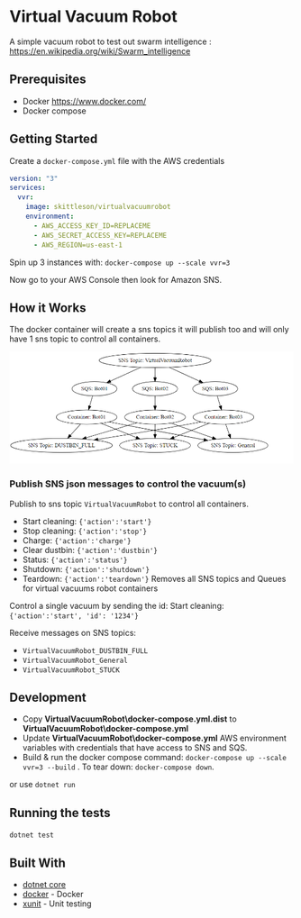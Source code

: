 # Virtual Vacuum Robot

A simple vacuum robot to test out swarm intelligence : https://en.wikipedia.org/wiki/Swarm_intelligence

## Prerequisites

- Docker https://www.docker.com/
- Docker compose

## Getting Started

Create a `docker-compose.yml` file with the AWS credentials

```yml
version: "3"
services:
  vvr:
    image: skittleson/virtualvacuumrobot
    environment:
      - AWS_ACCESS_KEY_ID=REPLACEME
      - AWS_SECRET_ACCESS_KEY=REPLACEME
      - AWS_REGION=us-east-1
```

Spin up 3 instances with: `docker-compose up --scale vvr=3`

Now go to your AWS Console then look for Amazon SNS.

## How it Works

The docker container will create a sns topics it will publish too and will only have 1 sns topic to control all containers.

![Workflow](workflow.png)

### Publish SNS json messages to control the vacuum(s)

Publish to sns topic `VirtualVacuumRobot` to control all containers.

- Start cleaning: `{'action':'start'}`
- Stop cleaning: `{'action':'stop'}`
- Charge: `{'action':'charge'}`
- Clear dustbin: `{'action':'dustbin'}`
- Status: `{'action':'status'}`
- Shutdown: `{'action':'shutdown'}`
- Teardown: `{'action':'teardown'}` Removes all SNS topics and Queues for virtual vacuums robot containers

Control a single vacuum by sending the id:
Start cleaning: `{'action':'start', 'id': '1234'}`

Receive messages on SNS topics:

- `VirtualVacuumRobot_DUSTBIN_FULL`
- `VirtualVacuumRobot_General`
- `VirtualVacuumRobot_STUCK`

## Development

- Copy **VirtualVacuumRobot\docker-compose.yml.dist** to **VirtualVacuumRobot\docker-compose.yml**
- Update **VirtualVacuumRobot\docker-compose.yml** AWS environment variables with credentials that have access to SNS and SQS.
- Build & run the docker compose command: `docker-compose up --scale vvr=3 --build` .
  To tear down: `docker-compose down`.

or use `dotnet run`

## Running the tests

`dotnet test`

## Built With

- [dotnet core](https://dotnet.microsoft.com/download)
- [docker](https://www.docker.com/) - Docker
- [xunit](https://rometools.github.io/rome/) - Unit testing
